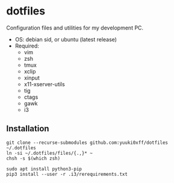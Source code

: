 # dotfiles
Configuration files and utilities for my development PC.

* OS: debian sid, or ubuntu (latest release)
* Required:
	- vim
	- zsh
	- tmux
	- xclip
	- xinput
	- x11-xserver-utils
	- tig
	- ctags
	- gawk
	- i3

## Installation
```
git clone --recurse-submodules github.com:yuuki0xff/dotfiles ~/.dotfiles
ln -si ~/.dotfiles/files/{.,}* ~
chsh -s $(which zsh)

sudo apt install python3-pip
pip3 install --user -r .i3/rerequirements.txt
```

